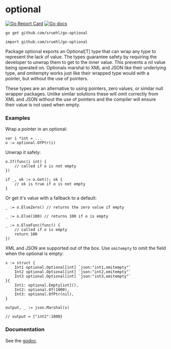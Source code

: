 # optional

[![Go Report Card](https://goreportcard.com/badge/github.com/sruehl/go-optional)](https://goreportcard.com/report/github.com/sruehl/go-optional)
[![Go docs](https://img.shields.io/badge/godoc-reference-blue.svg)](https://godoc.org/github.com/sruehl/go-optional)

```
go get github.com/sruehl/go-optional
```

```
import github.com/sruehl/go-optional
```

Package optional exports an Optional[T] type that can wrap any type to represent
the lack of value. The types guarantee safety by requiring the developer to
unwrap them to get to the inner value. This prevents a nil value being operated
on. Optionals marshal to XML and JSON like their underlying type, and omitempty
works just like their wrapped type would with a pointer, but without the use of
pointers.

These types are an alternative to using pointers, zero values, or similar null
wrapper packages. Unlike similar solutions these will omit correctly from XML
and JSON without the use of pointers and the compiler will ensure their value is
not used when empty.

### Examples

Wrap a pointer in an optional:

    var i *int = ...
    o := optional.OfPtr(i)

Unwrap it safely:

    o.If(func(i int) {
    	// called if o is not empty
    })

    if _, ok := o.Get(); ok {
    	// ok is true if o is not empty
    }

Or get it's value with a fallback to a default:

    _ := o.ElseZero() // returns the zero value if empty

    _ := o.Else(100) // returns 100 if o is empty

    _ := o.ElseFunc(func() {
    	// called if o is empty
    	return 100
    })

XML and JSON are supported out of the box. Use `omitempty` to omit the field
when the optional is empty:

    s := struct {
		Int1 optional.Optional[int] `json:"int1,omitempty"`
		Int2 optional.Optional[int] `json:"int2,omitempty"`
		Int3 optional.Optional[int] `json:"int3,omitempty"`
    }{
    	Int1: optional.Empty[int](),
    	Int2: optional.Of(1000),
    	Int3: optional.OfPtr(nil),
    }

    output, _ := json.Marshal(s)

    // output = {"int2":1000}

### Documentation

See the [godoc](https://godoc.org/github.com/sruehl/go-optional).
